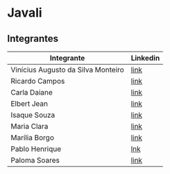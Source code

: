 <h1>Javali</h1>

## Integrantes

Integrante | Linkedin
 -----------|---------|
Vinícius Augusto da Silva Monteiro | [link](https://www.linkedin.com/in/ricardo-campos-ba56091b5/) |
Ricardo Campos |[link](https://www.linkedin.com/in/ricardo-campos-ba56091b5/)|
Carla Daiane |[link](https://www.linkedin.com/in/carla-daiane/)|
Elbert Jean |[link](https://www.linkedin.com/in/elbert-jean-1757b017b/)|
Isaque Souza |[link](https://www.linkedin.com/in/isaque-souza-6760b8270/)|
Maria Clara |[link](https://www.linkedin.com/in/c137santos/)|
Marília Borgo |[link](https://www.linkedin.com/in/mariliaborgo/)|
Pablo Henrique |[lnk](https://www.linkedin.com/in/pablo-henrique05/)|
Paloma Soares |[link](https://www.linkedin.com/in/paloma-soares-83a949208/)|
